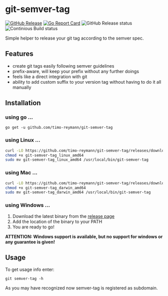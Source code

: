 git-semver-tag
===
[![GitHub Release](https://img.shields.io/github/v/release/timo-reymann/git-semver-tag.svg)](https://github.com/timo-reymann/git-semver-tag/releases)
[![Go Report Card](https://goreportcard.com/badge/github.com/timo-reymann/git-semver-tag)](https://goreportcard.com/report/github.com/timo-reymann/git-semver-tag)
![GitHub Release status](https://github.com/timo-reymann/git-semver-tag/workflows/GitHub%20Release/badge.svg)
![Continious Build status](https://github.com/timo-reymann/git-semver-tag/workflows/Build%20Project/badge.svg)

Simple helper to release your git tag according to the semver spec.

## Features
- create git tags easily following semver guidelines
- prefix-aware, will keep your prefix without any further doings
- feels like a direct integration with git
- ability to add custom suffix to your version tag without having to do it all manually

## Installation
### using go ...
``go get -u github.com/timo-reymann/git-semver-tag``

### using Linux ...
```bash
curl -LO https://github.com/timo-reymann/git-semver-tag/releases/download/$(curl -Lso /dev/null -w %{url_effective} https://github.com/timo-reymann/git-semver-tag/releases/latest | grep -o '[^/]*$')/git-semver-tag_linux_amd64
chmod +x git-semver-tag_linux_amd64
sudo mv git-semver-tag_linux_amd64 /usr/local/bin/git-semver-tag
```

### using Mac ...
```bash
curl -LO https://github.com/timo-reymann/git-semver-tag/releases/download/$(curl -Lso /dev/null -w %{url_effective} https://github.com/timo-reymann/git-semver-tag/releases/latest | grep -o '[^/]*$')/git-semver-tag_linux_amd64
chmod +x git-semver-tag_darwin_amd64
sudo mv git-semver-tag_darwin_amd64 /usr/local/bin/git-semver-tag
```

### using Windows ...
1. Download the latest binary from the [release page](https://github.com/timo-reymann/git-semver-tag/releases)
2. Add the location of the binary to your PATH
3. You are ready to go!

**ATTENTION: Windows support is available, but no support for windows or any guarantee is given!**

## Usage
To get usage info enter:

`git semver-tag -h`

As you may have recognized now semver-tag is registered as subdomain.
